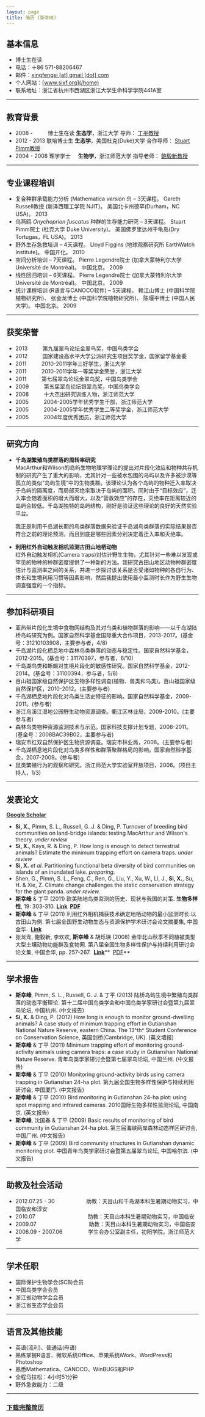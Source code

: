 ```yaml
---
layout: page
title: 简历 (斯幸峰)
---
```



## 基本信息


- 博士生在读 
- 电话：＋86 571-88206467 
- 邮件：[xingfengsi \[at\]
gmail \[dot\] com](mailto:xingfengsi@gmail.com) 
- 个人网站：[www.sixf.org](/home)
- 联系地址：浙江省杭州市西湖区浙江大学生命科学学院441A室

-------

## 教育背景 


-   2008 -     	      博士生在读	**生态学**，浙江大学	导师： [丁平教授](http://mypage.zju.edu.cn/personnelCard/pingding)
-   2012 - 2013	联培博士生	**生态学**，美国杜克(Duke)大学	合作导师： [Stuart Pimm教授](http://fds.duke.edu/db/Nicholas/esp/faculty/spimm)
-   2004 - 2008	理学学士     **生物学**，浙江师范大学	指导老师： [鲍毅新教授](http://ecology.zjnu.edu.cn/sts/baoyx/baoyxjiaoshigerenjianjie.htm)

------------

## 专业课程培训


-   复合种群承载能力分析 (Mathematica *version 9*) – 3天课程。 Gareth
    Russell教授 (新泽西理工学院 NJIT)。 美国北卡州德罕(Durham，NC USA)。
    2013
-   乌燕鸥 *Onychoprion fuscatus* 种群的生存能力研究 – 3天课程。 Stuart
    Pimm院士 (杜克大学 Duke University)。 美国佛罗里达州干龟岛(Dry
    Tortugas，FL USA)。 2013
-   野外生存急救培训 – 4天课程。 Lloyd Figgins (地球观察研究所
    EarthWatch Institute)。 中国开化。 2010
-   空间分析培训 – 7天课程。 Pierre Legendre院士 (加拿大蒙特利尔大学
    Université de Montréal)。 中国北京。 2009
-   线性回归培训 – 6天课程。 Pierre Legendre院士 (加拿大蒙特利尔大学
    Université de Montréal)。 中国北京。 2009
-   统计课程培训 (R语言与CANOCO软件) – 5天课程。 赖江山博士
    (中国科学院植物研究所)、 张金龙博士 (中国科学院植物研究所)、
    陈堰平博士 (中国人民大学)。 中国北京。 2009

--------

## 获奖荣誉


-   2013          第九届翠鸟论坛金翠鸟奖，中国鸟类学会
-   2012          国家建设高水平大学公派研究生项目奖学金，国家留学基金委
-   2011          2010-2011学年三好学生，浙江大学
-   2011          2010-2011学年一等奖学金荣誉，浙江大学
-   2011          第七届翠鸟论坛金翠鸟奖，中国鸟类学会
-   2009          第五届翠鸟论坛银翠鸟奖，中国鸟类学会
-   2008          十大杰出研究训练人物，浙江师范大学
-   2005          2004-2005学年优秀学生干部，浙江师范大学
-   2005          2004-2005学年优秀学生二等奖学金，浙江师范大学
-   2005          2004年度优秀团员，浙江师范大学

--------

## 研究方向


- **千岛湖繁殖鸟类群落的周转率研究**  
MacArthur和Wilson的岛屿生物地理学理论的提出对片段化效应和物种共存机制的研究产生了重大的影响，尤其针对一些被水包围的岛屿以及许多被沙漠等孤立的类似“岛屿生境”中的生物类群。该理论认为各个岛屿的物种迁入率取决于岛屿的隔离度，而局部灭绝率取决于岛屿的面积。同时由于“目标效应”，迁入率会随着面积的增大而增大，以及“营救效应”的存在，灭绝率在距离较近的岛屿会较低。千岛湖独特的岛屿结构，刚好是验证这些理论的良好的天然实验平台。

	我正是利用千岛湖长期的鸟类群落数据来验证千岛湖鸟类群落的实际结果是否符合之前的理论预测，而且到底是哪些因素分别决定着迁入率和灭绝率。

- **利用红外自动触发相机监测古田山地栖动物**  
红外自动触发相机(Camera traps)对估计野生生物，尤其针对一些难以发现或罕见的物种的种群密度提供了一种新的方法。我研究古田山地区动物种群密度估计与监测率之间的关系，并进一步探讨该关系是否受诸如物种的各自行为、体长和生境利用习惯等因素影响，然后我提出使用最小监测时长作为野生生物调查强度的一个指标。

------------

## 参加科研项目


-   亚热带片段化生境中食物网结构及其对鸟类和植物群落的影响——以千岛湖陆桥岛屿研究为例。国家自然科学基金国际重大合作项目，2013-2017。(基金号：31210103908，主要参与者，4/8)
-   千岛湖片段化栖息地中森林鸟类群落的动态与稳定性。国家自然科学基金，2012-2015。(基金号：31170397，参与者，6/10)
-   千岛湖鸟类和蜥蜴对生境片段化的敏感性研究。国家自然科学基金，2012-2014。(基金号：31100394，参与者，5/8)
-   百山祖国家级自然保护区生物多样性调查(植物、兽类和鸟类)。百山祖国家级自然保护区，2010-2012。(主要参与者)
-   千岛湖栖息地片段化对鸟类生活史特征的影响。国家自然科学基金，2009-2011。(参与者)
-   浙江乌溪江湿地公园野生动物资源调查。衢江区林业局，2009-2010。(主要参与者)
-   森林鸟类物种资源监测技术与示范。国家科技支撑计划专题，2008-2011。(基金号：2008BAC39B02，主要参与者)
-   瑞安市红双自然保护区生物资源调查。瑞安市林业局，2008。(主要参与者)
-   千岛湖栖息地片段化对鸟类多样性和群落聚群格局的影响。国家自然科学基金，2007-2009。(参与者)
-   鼠类繁殖行为的观察和研究。浙江师范大学实验室开放项目，2006。(项目主持人，1/3)

-----

## 发表论文 
[**Google Scholar**](http://scholar.google.com/citations?user=wI1qfPsAAAAJ&hl=en) 


-   **Si, X.**, Pimm, S. L., Russell, G. J. & Ding, P. Turnover of
    breeding bird communities on land-bridge islands: testing MacArthur
    and Wilson's theory. *under review*
-   **Si, X.**, Kays, R. & Ding, P. How long is enough to detect
    terrestrial animals? Estimate the minimum trapping effort on camera
    traps. *under review*
-   **Si, X.** *et al.* Partitioning functional beta diversity of bird
    communities on islands of an inundated lake. *preparing.*
-   Shen, G., Pimm, S. L., Feng, C., Ren, G., Liu, Y., Xu, W., Li,
    J., **Si, X.**, Su, H. & Xie, Z. Climate change challenges the
    static conservation strategy for the giant panda. *under review*.
-   **斯幸峰** & 丁平 (2011)
    欧美陆地鸟类监测的历史、现状与我国的对策. **生物多样性**, 19:
    303-310.
    **[Link](http://www.biodiversity-science.net/CN/10.3724/SP.J.1003.2011.08314) 
    [PDF](http://wpdrive.qiniudn.com/paper_Si&Ding_BiodivSci_2011.pdf)**
-   **斯幸峰** & 丁平 (2011)
    利用红外相机捕获技术确定地栖动物的最小监测时长:以古田山为例.
    第七届全国野生动物生态与资源保护学术研讨会论文摘要集, 中国金华.
     **[Link](http://cpfd.cnki.com.cn/Article/CPFDTOTAL-ZWRQ201110002152.htm)**
-   张龙龙, 鲍毅新, 李欢欢, **斯幸峰** & 胡烁瑛 (2008)
    金华北山秋季不同植被类型大型土壤动物功能群及食物网.
    第八届全国生物多样性保护与持续利用研讨会论文集, 中国金华, pp.
    257-267.  [**Link**](http://d.wanfangdata.com.cn/Conference_7820627.aspx)** 
    [PDF](http://wpdrive.qiniudn.com/paper_Zhang_etal_2008.pdf)**

--------

## 学术报告


-   **斯幸峰**, Pimm, S. L., Russell, G. J. & 丁平 (2013)
    陆桥岛屿生境中繁殖鸟类群落的动态平衡理论.
    第十二届中国鸟类学会和中国鸟类学家研讨会暨第九届翠鸟论坛, 中国杭州.
    (中文报告)
-   **Si, X.** & Ding, P. (2012) How long is enough to monitor
    ground-dwelling animals? A case study of minimum trapping effort in
    Gutianshan National Nature Reserve, eastern China. The 13^th^
    Student Conference on Conservation Science, 英国剑桥(Cambridge, UK).
    (英文墙报)
-   **斯幸峰** & 丁平 (2011) Minimum trapping effort of monitoring
    ground-activity animals using camera traps: a case study in
    Gutianshan National Nature Reserve.
    青年鸟类学家研讨会暨第七届翠鸟论坛, 中国兰州. (中文报告)
-   **斯幸峰** & 丁平 (2010) Monitoring ground-activity birds using
    camera trapping in Gutianshan 24-ha plot.
    第九届全国生物多样性保护与持续利用研讨会, 中国厦门. (中文报告)
-   **斯幸峰** & 丁平 (2010) Bird monitoring in Gutianshan 24-ha plot:
    using spot mapping and infrared cameras. 2010国际生物多样性监测论坛,
    中国南京. (英文报告)
-   **斯幸峰**, 沈国春 & 丁平 (2009) Basic results of monitoring of bird
    community in Gutianshan 24-ha plot.
    第三届海峡两岸森林动态样区研讨会, 中国广州. (中文报告)
-   **斯幸峰** & 丁平 (2009) Bird community structures in Gutianshan
    dynamic monitoring plot. 中国青年鸟类学家研讨会暨第五届翠鸟论坛,
    中国哈尔滨. (中文报告)

--------------

## 助教及社会活动


-   2012.07.25 - 30                    
助教：天目山和千岛湖本科生暑期动物实习，中国临安和淳安
-   2010.07                                  
助教：天目山本科生暑期动物实习，中国临安
-   2009.07                                  
助教：天目山本科生暑期动物实习，中国临安
-   2006.09 - 2007.06                
学生会办公室副主任，初阳学院，浙江师范大学

--------

## 学术任职


-   国际保护生物学会(SCB)会员
-   中国鸟类学会会员
-   浙江省动物学会会员
-   浙江省生态学会会员

--------------

## 语言及其他技能


-   英语(流利)、普通话(母语)
-   熟练掌握R语言、微软系统Office、苹果系统iWork、WordPress和Photoshop
-   熟悉Mathematica、CANOCO、WinBUGS和PHP
-   全程马拉松：4小时51分钟
-   野外急救能力：二级

---

### [下载完整简历](http://wpdrive.qiniudn.com/cv_zh.pdf "下载完整简历")
